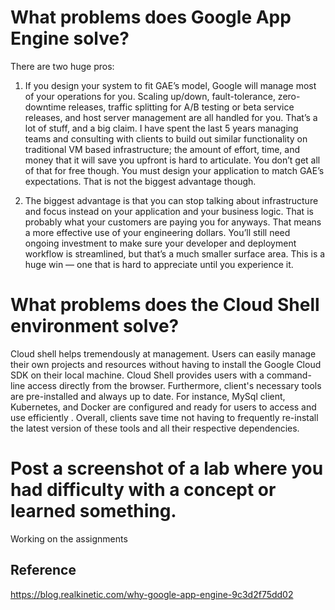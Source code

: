 # What problems does Google App Engine solve?

There are two huge pros:
1. If you design your system to fit GAE’s model, Google will manage most of your operations for you. Scaling up/down, fault-tolerance, zero-downtime releases, traffic splitting for A/B testing or beta service releases, and host server management are all handled for you. That’s a lot of stuff, and a big claim. I have spent the last 5 years managing teams and consulting with clients to build out similar functionality on traditional VM based infrastructure; the amount of effort, time, and money that it will save you upfront is hard to articulate. You don’t get all of that for free though. You must design your application to match GAE’s expectations.
That is not the biggest advantage though. 

2. The biggest advantage is that you can stop talking about infrastructure and focus instead on your application and your business logic. That is probably what your customers are paying you for anyways. That means a more effective use of your engineering dollars. You’ll still need ongoing investment to make sure your developer and deployment workflow is streamlined, but that’s a much smaller surface area. This is a huge win — one that is hard to appreciate until you experience it.

# What problems does the Cloud Shell environment solve?

Cloud shell helps tremendously at management. Users can easily manage their own projects and resources without having to install the Google Cloud SDK on their local machine. Cloud Shell provides users with a command-line access directly from the browser.
Furthermore, client's necessary tools are pre-installed and always up to date. For instance, MySql client, Kubernetes, and Docker are configured and ready for users to access and use efficiently . Overall, clients save time not having to frequently re-install the latest version of these tools and all their respective dependencies.

# Post a screenshot of a lab where you had difficulty with a concept or learned something.
Working on the assignments

## Reference
https://blog.realkinetic.com/why-google-app-engine-9c3d2f75dd02
